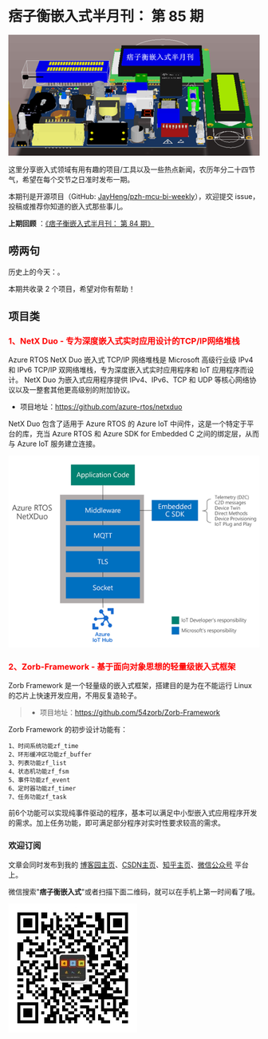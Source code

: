 # 痞子衡嵌入式半月刊： 第 85 期

![](https://raw.githubusercontent.com/JayHeng/pzh-mcu-bi-weekly/master/pics/pzh_mcu_bi_weekly.PNG)

这里分享嵌入式领域有用有趣的项目/工具以及一些热点新闻，农历年分二十四节气，希望在每个交节之日准时发布一期。

本期刊是开源项目（GitHub: [JayHeng/pzh-mcu-bi-weekly](https://github.com/JayHeng/pzh-mcu-bi-weekly)），欢迎提交 issue，投稿或推荐你知道的嵌入式那些事儿。

**上期回顾** ：[《痞子衡嵌入式半月刊： 第 84 期》](https://www.cnblogs.com/henjay724/p/17810326.html)

## 唠两句

历史上的今天：。

本期共收录 2 个项目，希望对你有帮助！

## 项目类

### <font color="red">1、NetX Duo - 专为深度嵌入式实时应用设计的TCP/IP网络堆栈</font>

Azure RTOS NetX Duo 嵌入式 TCP/IP 网络堆栈是 Microsoft 高级行业级 IPv4 和 IPv6 TCP/IP 双网络堆栈，专为深度嵌入式实时应用程序和 IoT 应用程序而设计。 NetX Duo 为嵌入式应用程序提供 IPv4、IPv6、TCP 和 UDP 等核心网络协议以及一整套其他更高级别的附加协议。 

 * 项目地址：https://github.com/azure-rtos/netxduo

NetX Duo 包含了适用于 Azure RTOS 的 Azure IoT 中间件，这是一个特定于平台的库，充当 Azure RTOS 和 Azure SDK for Embedded C 之间的绑定层，从而与 Azure IoT 服务建立连接。 

![](https://raw.githubusercontent.com/JayHeng/pzh-mcu-bi-weekly/master/pics/issue-085/NetX_Duo.PNG)

### <font color="red">2、Zorb-Framework - 基于面向对象思想的轻量级嵌入式框架</font>

Zorb Framework 是一个轻量级的嵌入式框架，搭建目的是为在不能运行 Linux 的芯片上快速开发应用，不用反复造轮子。

> * 项目地址：https://github.com/54zorb/Zorb-Framework

Zorb Framework 的初步设计功能有：

```text
​1、时间系统功能zf_time
​2、环形缓冲区功能zf_buffer
​3、列表功能zf_list
​4、状态机功能zf_fsm
​5、事件功能zf_event
​6、定时器功能zf_timer
​7、任务功能zf_task
```

前6个功能可以实现纯事件驱动的程序，基本可以满足中小型嵌入式应用程序开发的需求。加上任务功能，即可满足部分程序对实时性要求较高的需求。


### 欢迎订阅

文章会同时发布到我的 [博客园主页](https://www.cnblogs.com/henjay724/)、[CSDN主页](https://blog.csdn.net/henjay724)、[知乎主页](https://www.zhihu.com/people/henjay724)、[微信公众号](http://weixin.sogou.com/weixin?type=1&query=痞子衡嵌入式) 平台上。

微信搜索"__痞子衡嵌入式__"或者扫描下面二维码，就可以在手机上第一时间看了哦。

![](https://raw.githubusercontent.com/JayHeng/pzhmcu-picture/master/wechat/pzhMcu_qrcode_258x258.jpg)

